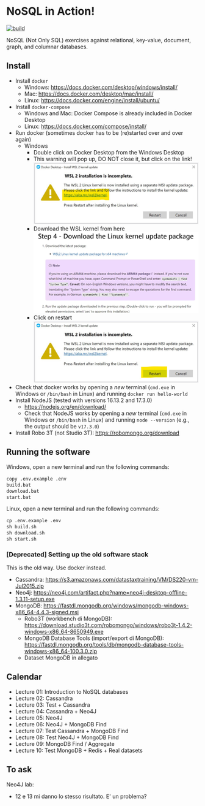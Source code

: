 # NoSQL in Action!

[![build](https://github.com/w4bo/nodejs-nosql/actions/workflows/build.yml/badge.svg)](https://github.com/w4bo/nodejs-nosql/actions/workflows/build.yml)

NoSQL (Not Only SQL) exercises against relational, key-value, document, graph, and columnar databases.

## Install

- Install `docker`
    - Windows: https://docs.docker.com/desktop/windows/install/
    - Mac: https://docs.docker.com/desktop/mac/install/
    - Linux: https://docs.docker.com/engine/install/ubuntu/
- Install `docker-compose`
    - Windows and Mac: Docker Compose is already included in Docker Desktop
    - Linux: https://docs.docker.com/compose/install/
- Run docker (sometimes docker has to be (re)started over and over again)
    - Windows
        - Double click on Docker Desktop from the Windows Desktop
        - This warning will pop up, DO NOT close it, but click on the link!
        ![/imgs/win-docker1.jpg](imgs/win-docker1.jpg)
        - Download the WSL kernel from here
        ![/imgs/win-docker2.jpg](imgs/win-docker2.jpg)
        - Click on restart
        ![/imgs/win-docker3.jpg](imgs/win-docker3.jpg)
- Check that docker works by opening a *new* terminal (`cmd.exe` in Windows or `/bin/bash` in Linux) and running `docker run hello-world`
- Install NodeJS (tested with versions 16.13.2 and 17.3.0)
    - https://nodejs.org/en/download/
    - Check that NodeJS works by opening a *new* terminal (`cmd.exe` in Windows or `/bin/bash` in Linux) and running `node --version` (e.g., the output should be `v17.3.0`)
- Install Robo 3T (not Studio 3T): https://robomongo.org/download

## Running the software

Windows, open a new terminal and run the following commands:

    copy .env.example .env
    build.bat
    download.bat
    start.bat

Linux, open a new terminal and run the following commands:

    cp .env.example .env
    sh build.sh
    sh download.sh
    sh start.sh

### [Deprecated] Setting up the old software stack

This is the old way. Use docker instead.

- Cassandra: https://s3.amazonaws.com/datastaxtraining/VM/DS220-vm-Jul2015.zip
- Neo4j: https://neo4j.com/artifact.php?name=neo4j-desktop-offline-1.3.11-setup.exe
- MongoDB: https://fastdl.mongodb.org/windows/mongodb-windows-x86_64-4.4.3-signed.msi
    - Robo3T (workbench di MongoDB): https://download.studio3t.com/robomongo/windows/robo3t-1.4.2-windows-x86_64-8650949.exe
    - MongoDB Database Tools (import/export di MongoDB): https://fastdl.mongodb.org/tools/db/mongodb-database-tools-windows-x86_64-100.3.0.zip
    - Dataset MongoDB in allegato

## Calendar

- Lecture 01: Introduction to NoSQL databases
- Lecture 02: Cassandra
- Lecture 03: Test + Cassandra
- Lecture 04: Cassandra + Neo4J
- Lecture 05: Neo4J
- Lecture 06: Neo4J + MongoDB Find
- Lecture 07: Test Cassandra + MongoDB Find
- Lecture 08: Test Neo4J + MongoDB Find
- Lecture 09: MongoDB Find / Aggregate
- Lecture 10: Test MongoDB + Redis + Real datasets

## To ask

Neo4J lab:
- 12 e 13 mi danno lo stesso risultato. E' un problema?
